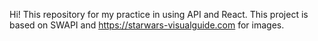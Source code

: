 Hi! This repository for my practice in using API and React.
This project is based on SWAPI and https://starwars-visualguide.com for images.


